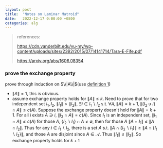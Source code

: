 ```yaml
---
layout: post
title:  "Notes on Laminar Matroid"
date:   2022-12-17 0:00:00 +0800
categories: alg
---
```


> references: 
> 
> https://cdn.vanderbilt.edu/vu-my/wp-content/uploads/sites/2392/2015/07/14141714/Tara-E-Fife.pdf
>
> https://arxiv.org/abs/1606.08354


### prove the exchange property

prove through induction on $\\|A\\|$(use [definition 1](https://arxiv.org/abs/1606.08354))

- $\|A\|=1$, this is obvious.
- assume exchange property holds for $\|A\|\leq k$. Need to prove that for two independent set $I_1,I_2$, $\|I_1\|>\|I_2\|$, $\exists i\in I_1\backslash I_2$ s.t. $\forall A, \|A\|=k+1, \|\{I_2\cup i\}\cap A\|\leq c(A)$. Suppose the exchange property doesn't hold for $\|A\|=k+1$. For all $i$ exists $A\ni i$, $\|I_2\cap A\|=c(A)$. Since $I_1$ is an independent set, $\|I_1\cap A\|\leq c(A)$ for those $A$, $\{I_2\backslash I_1\}\cap A\not= \emptyset$, then for those $A$ $\|A\cap I_1\|\leq \|A\cap I_2\|$. Thus for any $i\in I_1\backslash I_2$, there is a set $A$ s.t. $\|A\cap \{I_2\backslash I_1\}\| \geq \|A\cap \{I_1\backslash I_2\}\|$, and those $A$ are disjoint since $A\in \mathcal{A}$. Thus $\|I_1\|\leq\|I_2\|$. So exchange property holds for $k+1$